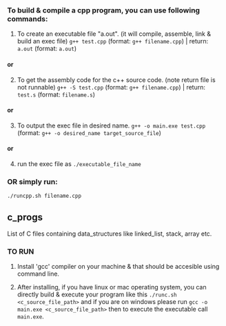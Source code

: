 ### To build & compile a cpp program, you can use following commands:

1. To create an executable file "a.out". (it will compile, assemble, link & build an exec file)
`g++ test.cpp` (format: `g++ filename.cpp`) | return: `a.out` (format: `a.out`)

#### or

2. To get the assembly code for the c++ source code. (note return file is not runnable)
`g++ -S test.cpp` (format: `g++ filename.cpp`) | return: `test.s` (format: `filename.s`)

#### or

3. To output the exec file in desired name.
`g++ -o main.exe test.cpp` (format: `g++ -o desired_name target_source_file`)

#### or




4. run the exec file as
`./executable_file_name`


### OR simply run:

`./runcpp.sh filename.cpp`



## c_progs
List of C files containing data_structures like linked_list, stack, array etc.

### TO RUN
1. Install 'gcc' compiler on your machine & that should be accesible using command line.

2. After installing, if you have linux or mac operating system, you can directly build & execute your program like this `./runc.sh <c_source_file_path>` and if you are on windows please run `gcc -o main.exe <c_source_file_path>` then to execute the executable call `main.exe`.